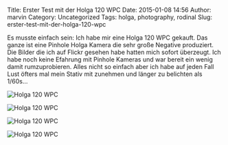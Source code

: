 Title: Erster Test mit der Holga 120 WPC
Date: 2015-01-08 14:56
Author: marvin
Category: Uncategorized
Tags: holga, photography, rodinal
Slug: erster-test-mit-der-holga-120-wpc

Es musste einfach sein: Ich habe mir eine Holga 120 WPC gekauft. Das
ganze ist eine Pinhole Holga Kamera die sehr große Negative produziert.
Die Bilder die ich auf Flickr gesehen habe hatten mich sofort überzeugt.
Ich habe noch keine Efahrung mit Pinhole Kameras und war bereit ein
wenig damit rumzuprobieren. Alles nicht so einfach aber ich habe auf
jeden Fall Lust öfters mal mein Stativ mit zunehmen und länger zu
belichten als 1/60s...

![Holga 120 WPC]({filename}/images/15566333504_2576982280_b.jpg)

![Holga 120 WPC]({filename}/images/16187946812_1bf1427796_b.jpg)

![Holga 120 WPC]({filename}/images/16162891806_d452a3fa85_b.jpg)

![Holga 120 WPC]({filename}/images/16187931592_5b665fc096_b.jpg)

